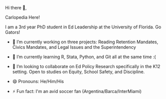 Hi there 👋,

Carlopedia Here!

I am a 3rd year PhD student in Ed Leadership at the University of Florida. Go Gators!

- 🔭 I’m currently working on three projects: Reading Retention Mandates, Civics Mandates, and Legal Issues and the Superintendency

- 🌱 I’m currently learning R, Stata, Python, and Git all at the same time :(

- 👯 I’m looking to collaborate on Ed Policy Research specifically in the K12 setting. Open to studies on Equity, School Safety, and Discipline.

- 😄 Pronouns: He/Him/His

- ⚡ Fun fact: I'm an avid soccer fan (Argentina/Barca/InterMiami)
